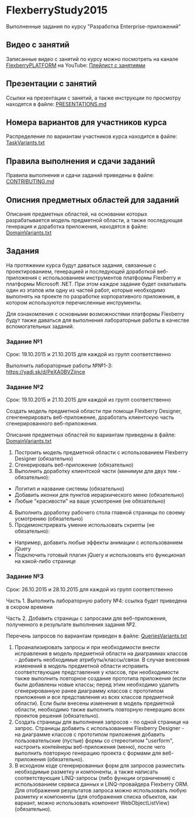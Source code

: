 # FlexberryStudy2015
Выполненные задания по курсу "Разработка Enterprise-приложений"

## Видео с занятий
Записанные видео с занятий по курсу можно посмотреть на канале [FlexberryPLATFORM](http://www.youtube.com/user/FlexberryPLATFORM) на YouTube: [Плейлист c занятиями](http://www.youtube.com/playlist?list=PLlhqsC7hBaSdmDSFBfFFRJuDpkTRp_h9P)

## Презентации с занятий
Ссылки на презентации с занятий, а также инструкции по просмотру находятся в файле: [PRESENTATIONS.md](https://github.com/Flexberry/FlexberryStudy2015/blob/master/PRESENTATIONS.md)

## Номера вариантов для участников курса
Распределение по вариантам участников курса находится в файле: [TaskVariants.txt](https://github.com/Flexberry/FlexberryStudy2015/blob/master/TaskVariants.txt)

## Правила выполнения и сдачи заданий
Правила выполнения и сдачи заданий приведены в файле: [CONTRIBUTING.md](https://github.com/Flexberry/FlexberryStudy2015/blob/master/CONTRIBUTING.md)

## Описния предметных областей для заданий
Описания предметных областей, на основании которых разрабатывается модель предметной области, а также последующая генерация и доработка приложения, находятся в файле: [DomainVariants.txt](https://github.com/Flexberry/FlexberryStudy2015/blob/master/DomainVariants.txt)

## Задания
На протяжении курса будут даваться задания, связанные с проектированием, генерацией и последующей доработкой веб-приложения с использованием инструментов платформы Flexberry и платформы Microsoft .NET. При этом каждое задание будет охватывать один из этапов или одну из частей работ, которые необходимо выполнять на проекте по разработке корпоративного приложения, в котором используются перечисленные инструменты.

Для ознакомления с основными возможностями платформы Flexberry будут также даваться для выполнения лабораторные работы в качестве вспомогательных заданий.

### Задание №1
Срок: 19.10.2015 и 21.10.2015 для каждой из групп соответственно

Выполнить лабораторные работы №№1-3: https://yadi.sk/d/PeXA0BVZjince

### Задание №2
Срок: 19.10.2015 и 21.10.2015 для каждой из групп соответственно

Создать модель предметной области при помощи Flexberry Designer, сгенгенерировать веб-приложение, доработать клиентскую часть сгенерированного веб-приложения.

Описания предметных областей по вариантам приведены в файле: [DomainVariants.txt](https://github.com/Flexberry/FlexberryStudy2015/blob/master/DomainVariants.txt)

1. Построить модель предметной области с использованием Flexberry Designer (обязательно)
2. Сгенерировать веб-приложение (обязательно)
3. Выполнить доработку клиентской части (минимум для двух тем - обязательно):
  * Логитип и название системы (обязательно)
  * Добавить иконки для пунктов иерархического меню (обязательно)
  * Любые "красивости" на ваше усмотрение (не обязательно)
4. Выполнить доработку рабочего стола главной страницы по своему усмотрению (обязательно)
5. Продемонстрирвать умение использовать скрипты (не обязательно):
  * Например, добавить любые эффекты анимации с использованием jQuery
  * Подключить готовый плагин jQuery и использовать его функционал на какой-либо странице

### Задание №3
Срок: 26.10.2015 и 28.10.2015 для каждой из групп соответственно

Часть 1. 
Выполнить лабораторную работу №4: ссылка будет приведена в скором времени

Часть 2. 
Добавить страницы с запросами для веб-приложения, полученного в результате выполнения задания №2.

Перечень запросов по вариантам приведен в файле: [QueriesVariants.txt](https://github.com/Flexberry/FlexberryStudy2015/blob/master/QueriesVariants.txt)

1. Проанализировать запросы и при необходимости внести исправления в модель предметной области на диаграммах классов - добавить необходимые атрибуты/классы/связи. В случае внесения изменений в модель предметной области исправить соответствующие представления у классов, при необходимости также выполнить повторное создание прототипа приложения (если были добавлены новые классы; перед этим необходимо удалить сгенерированную ранее диаграмму классов с прототипом приложения и все представления из всех классов предметной области). Если были внесены изменения в модель предметной области, необходимо также выполнить повторную генерацию всех проектов решения (обязательно).
2. Создать страницы для выполнения запросов - по одной странице на запрос. Страницы добавить с использованием Flexberry Designer - на диаграмме классов с прототипом приложения добавить пользовательские (пустые) формы со стереотипом "userform", настроить контейнеры веб-приложения (меню), после чего выполнить повторную генерацию проекта с формами для веб-приложения (обязательно).
3. В исходном коде сгенерированных форм для запросов разместить необходимые разметку и компоненты, а также написать соответствующие LINQ-запросы (либо функции ограничения) с использованием сервиса данных и LINQ-провайдера Flexberry ORM. Для отображения результатов запроса можно использовать любую разметку и компоненты (для отображения списка объектов, как вариант, можно использовать компонент WebObjectListView) (обязательно).
